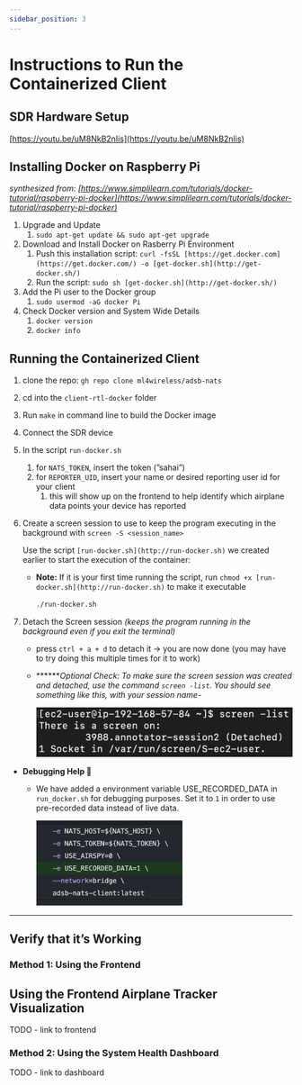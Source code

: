 ```yaml
---
sidebar_position: 3
---
```

# Instructions to Run the Containerized Client

## SDR Hardware Setup

[https://youtu.be/uM8NkB2nIis](https://youtu.be/uM8NkB2nIis)

## Installing Docker on Raspberry Pi

*synthesized from: [https://www.simplilearn.com/tutorials/docker-tutorial/raspberry-pi-docker](https://www.simplilearn.com/tutorials/docker-tutorial/raspberry-pi-docker)*

1. Upgrade and Update 
    1. `sudo apt-get update && sudo apt-get upgrade`
2. Download and Install Docker on Rasberry Pi Environment 
    1. Push this installation script: `curl -fsSL [https://get.docker.com](https://get.docker.com/) -o [get-docker.sh](http://get-docker.sh/)`
    2. Run the script: `sudo sh [get-docker.sh](http://get-docker.sh/)`
3. Add the Pi user to the Docker group
    1. `sudo usermod -aG docker Pi`
4. Check Docker version and System Wide Details 
    1. `docker version`
    2. `docker info`

## Running the Containerized Client

1. clone the repo: `gh repo clone ml4wireless/adsb-nats`
2. cd into the `client-rtl-docker` folder
3. Run `make` in command line to build the Docker image
4. Connect the SDR device
5. In the script `run-docker.sh` 
    1. for `NATS_TOKEN`, insert the token (”sahai”) 
    2. for `REPORTER_UID`, insert your name or desired reporting user id for your client 
        1. this will show up on the frontend to help identify which airplane data points your device has reported
6. Create a screen session to use to keep the program executing in the background with `screen -S <session_name>`
    
    Use the script `[run-docker.sh](http://run-docker.sh)` we created earlier to start the execution of the container:
    
    - ******Note:****** If it is your first time running the script, run `chmod +x [run-docker.sh](http://run-docker.sh)` to make it executable
        
        ```bash
        ./run-docker.sh
        ```
        
7. Detach the Screen session *(keeps the program running in the background even if you exit the terminal)*
    - press `ctrl + a + d` to detach it -> you are now done (you may have to try doing this multiple times for it to work)
    - *******Optional Check: To make sure the screen session was created and detached, use the command `screen -list`. You should see something like this, with your session name-*
        
        ![Untitled](/img/client_2.png)
        

- **Debugging Help 🐞**
    - We have added a environment variable USE_RECORDED_DATA in `run_docker.sh` for debugging purposes. Set it to `1` in order to use pre-recorded data instead of live data.
        
        ![Untitled](/img/client_1.png)
        

---

## Verify that it’s Working

### Method 1: Using the Frontend

## Using the Frontend Airplane Tracker Visualization

TODO - link to frontend

### Method 2: Using the System Health Dashboard

TODO - link to dashboard

